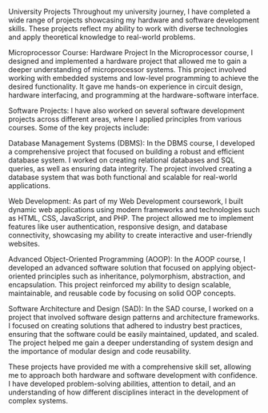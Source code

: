 University Projects
Throughout my university journey, I have completed a wide range of projects showcasing my hardware and software development skills. These projects reflect my ability to work with diverse technologies and apply theoretical knowledge to real-world problems.

Microprocessor Course: Hardware Project
In the Microprocessor course, I designed and implemented a hardware project that allowed me to gain a deeper understanding of microprocessor systems. This project involved working with embedded systems and low-level programming to achieve the desired functionality. It gave me hands-on experience in circuit design, hardware interfacing, and programming at the hardware-software interface.

Software Projects:
I have also worked on several software development projects across different areas, where I applied principles from various courses. Some of the key projects include:

Database Management Systems (DBMS):
In the DBMS course, I developed a comprehensive project that focused on building a robust and efficient database system. I worked on creating relational databases and SQL queries, as well as ensuring data integrity. The project involved creating a database system that was both functional and scalable for real-world applications.

Web Development:
As part of my Web Development coursework, I built dynamic web applications using modern frameworks and technologies such as HTML, CSS, JavaScript, and PHP. The project allowed me to implement features like user authentication, responsive design, and database connectivity, showcasing my ability to create interactive and user-friendly websites.

Advanced Object-Oriented Programming (AOOP):
In the AOOP course, I developed an advanced software solution that focused on applying object-oriented principles such as inheritance, polymorphism, abstraction, and encapsulation. This project reinforced my ability to design scalable, maintainable, and reusable code by focusing on solid OOP concepts.

Software Architecture and Design (SAD):
In the SAD course, I worked on a project that involved software design patterns and architecture frameworks. I focused on creating solutions that adhered to industry best practices, ensuring that the software could be easily maintained, updated, and scaled. The project helped me gain a deeper understanding of system design and the importance of modular design and code reusability.

These projects have provided me with a comprehensive skill set, allowing me to approach both hardware and software development with confidence. I have developed problem-solving abilities, attention to detail, and an understanding of how different disciplines interact in the development of complex systems.
